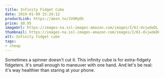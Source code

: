```yaml
---
title: Infinity Fidget Cube
date: 2019-01-09 15:24:12
productLink: https://amzn.to/2VGMyDh
price: $9.95
imageUrl: https://images-na.ssl-images-amazon.com/images/I/61-dvjwdeDL._SX679_.jpg
thumbnail: https://images-na.ssl-images-amazon.com/images/I/61-dvjwdeDL._SR600,315_.jpg
alt: Infinity fidget cube
tags:
- cheap
---
```


Sometimes a spinner doesn't cut it. This infinity cube is for extra-fidgety fidgeters. It's small enough to maneuver with one hand. And let's be real: it's way healthier than staring at your phone.